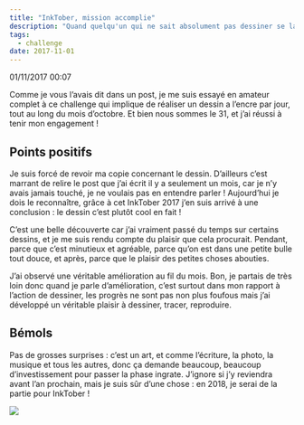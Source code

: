 ```yaml
---
title: "InkTober, mission accomplie"
description: "Quand quelqu'un qui ne sait absolument pas dessiner se lance dans un challenge qui consiste à réaliser un dessin par jour"
tags:
  - challenge
date: 2017-11-01
---
```


01/11/2017 00:07

Comme je vous l’avais dit dans un <nuxt-link to="/blog/inktober17">post</nuxt-link>, je me suis essayé en amateur complet à ce challenge qui implique de réaliser un dessin a l’encre par jour, tout au long du mois d’octobre. Et bien nous sommes le 31, et j’ai réussi à tenir mon engagement !

## Points positifs

Je suis forcé de revoir ma copie concernant le dessin. D’ailleurs c’est marrant de relire le post que j’ai écrit il y a seulement un mois, car je n’y avais jamais touché, je ne voulais pas en entendre parler ! Aujourd’hui je dois le reconnaître, grâce à cet InkTober 2017 j’en suis arrivé à une conclusion : le dessin c’est plutôt cool en fait !

C’est une belle découverte car j’ai vraiment passé du temps sur certains dessins, et je me suis rendu compte du plaisir que cela procurait. Pendant, parce que c’est minutieux et agréable, parce qu’on est dans une petite bulle tout douce, et après, parce que le plaisir des petites choses abouties.

J’ai observé une véritable amélioration au fil du mois. Bon, je partais de très loin donc quand je parle d’amélioration, c’est surtout dans mon rapport à l’action de dessiner, les progrès ne sont pas non plus foufous mais j’ai développé un véritable plaisir à dessiner, tracer, reproduire.

## Bémols

Pas de grosses surprises : c’est un art, et comme l’écriture, la photo, la musique et tous les autres, donc ça demande beaucoup, beaucoup d’investissement pour passer la phase ingrate. J’ignore si j’y reviendra avant l’an prochain, mais je suis sûr d’une chose : en 2018, je serai de la partie pour InkTober !

<img src="/inktober17.jpg" class="zoom im200" />
